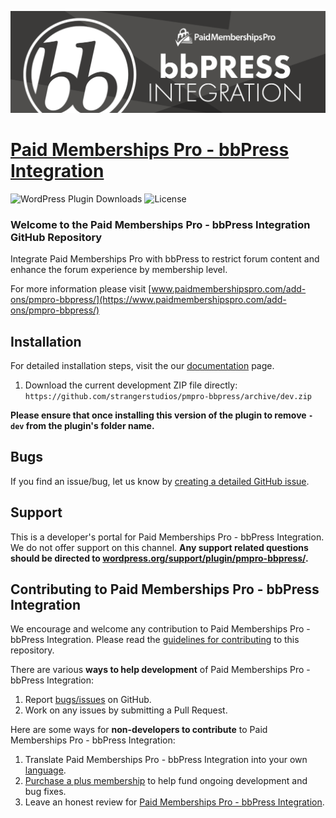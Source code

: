 ![](bbpress-integration-banner.png)

# [Paid Memberships Pro - bbPress Integration](https://www.paidmembershipspro.com/add-ons/pmpro-bbpress/) #
[comment]: # (Generate badges from shields.io, only works for .org plugins to get other stats etc. We'd have to create our own endpoints for Premium plugins)

![WordPress Plugin Downloads](https://img.shields.io/wordpress/plugin/dy/pmpro-bbpress?style=flat-square) ![License](https://img.shields.io/badge/license-GPL--2.0%2B-red.svg?style=flat-square)

### Welcome to the Paid Memberships Pro - bbPress Integration GitHub Repository
Integrate Paid Memberships Pro with bbPress to restrict forum content and enhance the forum experience by membership level.

For more information please visit [www.paidmembershipspro.com/add-ons/pmpro-bbpress/](https://www.paidmembershipspro.com/add-ons/pmpro-bbpress/)

## Installation ##
For detailed installation steps, visit the our [documentation](https://www.paidmembershipspro.com/add-ons/pmpro-bbpress/) page.

1. Download the current development ZIP file directly: `https://github.com/strangerstudios/pmpro-bbpress/archive/dev.zip`

**Please ensure that once installing this version of the plugin to remove `-dev` from the plugin's folder name.**

## Bugs ##
If you find an issue/bug, let us know by [creating a detailed GitHub issue](https://github.com/strangerstudios/pmpro-bbpress/issues/new).

## Support ##
This is a developer's portal for Paid Memberships Pro - bbPress Integration. We do not offer support on this channel. **Any support related questions should be directed to [wordpress.org/support/plugin/pmpro-bbpress/](https://wordpress.org/support/plugin/pmpro-bbpress/).**

## Contributing to Paid Memberships Pro - bbPress Integration ##
We encourage and welcome any contribution to Paid Memberships Pro - bbPress Integration. Please read the [guidelines for contributing](https://github.com/strangerstudios/pmpro-bbpress/blob/dev/.github/CONTRIBUTING.md) to this repository.

There are various **ways to help development** of Paid Memberships Pro - bbPress Integration:

1. Report [bugs/issues](https://github.com/strangerstudios/pmpro-bbpress/issues/new) on GitHub.
2. Work on any issues by submitting a Pull Request.

Here are some ways for **non-developers to contribute** to Paid Memberships Pro - bbPress Integration:

1. Translate Paid Memberships Pro - bbPress Integration into your own [language](https://www.paidmembershipspro.com/paid-memberships-pro-in-your-language/).
2. [Purchase a plus membership](https://paidmembershipspro.com/pricing) to help fund ongoing development and bug fixes.
3. Leave an honest review for [Paid Memberships Pro - bbPress Integration](https://wordpress.org/support/plugin/pmpro-bbpress/reviews/#new-post).
